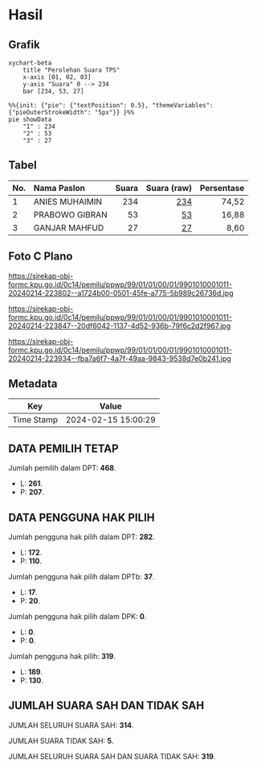 # Hasil

## Grafik

```mermaid
xychart-beta
    title "Perolehan Suara TPS"
    x-axis [01, 02, 03]
    y-axis "Suara" 0 --> 234
    bar [234, 53, 27]
```

```mermaid
%%{init: {"pie": {"textPosition": 0.5}, "themeVariables": {"pieOuterStrokeWidth": "5px"}} }%%
pie showData
    "1" : 234
    "2" : 53
    "3" : 27
```

## Tabel

| No. | Nama Paslon    | Suara | Suara (raw) | Persentase |
|:--- |:-------------- | -----:| -----------:| ----------:|
| 1   | ANIES MUHAIMIN | 234   | [234][p-1]  | 74,52      |
| 2   | PRABOWO GIBRAN | 53    | [53][p-2]   | 16,88      |
| 3   | GANJAR MAHFUD  | 27    | [27][p-3]   | 8,60       |


[p-1]: https://github.com/gigit-pemilu/pemilu-2024-99-luar-negeri/blob/main/pilpres/hitung-suara/sub/99-luar-negeri/sub/01-abu-dhabi-uni-emirat-arab/sub/01-abu-dhabi-uni-emirat-arab/sub/0001-abu-dhabi-uni-emirat-arab/sub/011-ksk-002/sub/paslon-1.txt
[p-2]: https://github.com/gigit-pemilu/pemilu-2024-99-luar-negeri/blob/main/pilpres/hitung-suara/sub/99-luar-negeri/sub/01-abu-dhabi-uni-emirat-arab/sub/01-abu-dhabi-uni-emirat-arab/sub/0001-abu-dhabi-uni-emirat-arab/sub/011-ksk-002/sub/paslon-2.txt
[p-3]: https://github.com/gigit-pemilu/pemilu-2024-99-luar-negeri/blob/main/pilpres/hitung-suara/sub/99-luar-negeri/sub/01-abu-dhabi-uni-emirat-arab/sub/01-abu-dhabi-uni-emirat-arab/sub/0001-abu-dhabi-uni-emirat-arab/sub/011-ksk-002/sub/paslon-3.txt

## Foto C Plano

https://sirekap-obj-formc.kpu.go.id/0c14/pemilu/ppwp/99/01/01/00/01/9901010001011-20240214-223802--a1724b00-0501-45fe-a775-5b989c26736d.jpg

https://sirekap-obj-formc.kpu.go.id/0c14/pemilu/ppwp/99/01/01/00/01/9901010001011-20240214-223847--20df6042-1137-4d52-936b-79f6c2d2f967.jpg

https://sirekap-obj-formc.kpu.go.id/0c14/pemilu/ppwp/99/01/01/00/01/9901010001011-20240214-223934--fba7a6f7-4a7f-49aa-9843-9538d7e0b241.jpg


## Metadata

| Key        | Value               |
| ---------- | ------------------- |
| Time Stamp | 2024-02-15 15:00:29 |


## DATA PEMILIH TETAP

Jumlah pemilih dalam DPT: **468**.
 * L: **261**.
 * P: **207**.

## DATA PENGGUNA HAK PILIH

Jumlah pengguna hak pilih dalam DPT: **282**.
 * L: **172**.
 * P: **110**.

Jumlah pengguna hak pilih dalam DPTb: **37**.
 * L: **17**.
 * P: **20**.

Jumlah pengguna hak pilih dalam DPK: **0**.
 * L: **0**.
 * P: **0**.

Jumlah pengguna hak pilih: **319**.
 * L: **189**.
 * P: **130**.

## JUMLAH SUARA SAH DAN TIDAK SAH

JUMLAH SELURUH SUARA SAH: **314**.

JUMLAH SUARA TIDAK SAH: **5**.

JUMLAH SELURUH SUARA SAH DAN SUARA TIDAK SAH: **319**.


